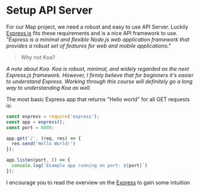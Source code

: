 # Setup API Server

For our Map project, we need a robust and easy to use API Server. Luckily [Express.js](https://expressjs.com/) fits these requirements and is a nice API framework to use. _"Express is a minimal and flexible Node.js web application framework that provides a robust set of features for web and mobile applications."_

> Why not Koa?

_A note about Koa. Koa is robust, minimal, and widely regarded as the next Express.js framework. However, I firmly believe that for beginners it's easier to understand Express. Working through this course will definitely go a long way to understanding Koa as well._

The most basic Express app that returns "Hello world" for all GET requests is:

```js
const express = require('express');
const app = express();
const port = 8080;

app.get('/', (req, res) => {
  res.send('Hello World!')
});

app.listen(port, () => {
  console.log(`Example app running on port: ${port}`)
});
```

I encourage you to read the overview on the [Express](https://expressjs.com/) to gain some intuition